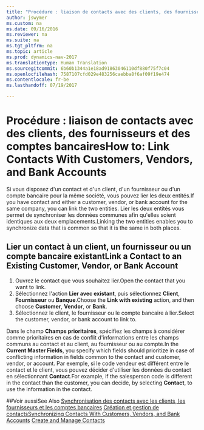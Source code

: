 ```yaml
---
title: "Procédure : liaison de contacts avec des clients, des fournisseurs et des comptes bancaires"
author: jswymer
ms.custom: na
ms.date: 09/16/2016
ms.reviewer: na
ms.suite: na
ms.tgt_pltfrm: na
ms.topic: article
ms.prod: dynamics-nav-2017
ms.translationtype: Human Translation
ms.sourcegitcommit: 6b60b1344a1e18ad91863046110df880f75f7c04
ms.openlocfilehash: 7587107cfd029e483256caebba8f6af09f19e474
ms.contentlocale: fr-be
ms.lasthandoff: 07/19/2017

---
```

# <a name="how-to-link-contacts-with-customers-vendors-and-bank-accounts"></a><span data-ttu-id="2503b-102">Procédure : liaison de contacts avec des clients, des fournisseurs et des comptes bancaires</span><span class="sxs-lookup"><span data-stu-id="2503b-102">How to: Link Contacts With Customers, Vendors, and Bank Accounts</span></span>
<span data-ttu-id="2503b-103">Si vous disposez d'un contact et d'un client, d'un fournisseur ou d'un compte bancaire pour la même société, vous pouvez lier les deux entités.</span><span class="sxs-lookup"><span data-stu-id="2503b-103">If you have contact and either a customer, vendor, or bank account for the same company, you can link the two entities.</span></span> <span data-ttu-id="2503b-104">Lier les deux entités vous permet de synchroniser les données communes afin qu'elles soient identiques aux deux emplacements.</span><span class="sxs-lookup"><span data-stu-id="2503b-104">Linking the two entities enables you to synchronize data that is common so that it is the same in both places.</span></span>

## <a name="link-a-contact-to-an-existing-customer-vendor-or-bank-account"></a><span data-ttu-id="2503b-105">Lier un contact à un client, un fournisseur ou un compte bancaire existant</span><span class="sxs-lookup"><span data-stu-id="2503b-105">Link a Contact to an Existing Customer, Vendor, or Bank Account</span></span>
1. <span data-ttu-id="2503b-106">Ouvrez le contact que vous souhaitez lier.</span><span class="sxs-lookup"><span data-stu-id="2503b-106">Open the contact that you want to link.</span></span>
2. <span data-ttu-id="2503b-107">Sélectionnez l'action **Lier avec existant**, puis sélectionnez **Client**, **Fournisseur** ou **Banque**.</span><span class="sxs-lookup"><span data-stu-id="2503b-107">Choose the **Link with existing** action, and then choose **Customer**, **Vendor**, or **Bank**.</span></span>
3. <span data-ttu-id="2503b-108">Sélectionnez le client, le fournisseur ou le compte bancaire à lier.</span><span class="sxs-lookup"><span data-stu-id="2503b-108">Select the customer, vendor, or bank account to link to.</span></span>

 <span data-ttu-id="2503b-109">Dans le champ **Champs prioritaires**, spécifiez les champs à considérer comme prioritaires en cas de conflit d'informations entre les champs communs au contact et au client, au fournisseur ou au compte.</span><span class="sxs-lookup"><span data-stu-id="2503b-109">In the **Current Master Fields**, you specify which fields should prioritize in case of conflicting information in fields common to the contact and customer, vendor, or account.</span></span> <span data-ttu-id="2503b-110">Par exemple, si le code vendeur est différent entre le contact et le client, vous pouvez décider d'utiliser les données du contact en sélectionnant **Contact**.</span><span class="sxs-lookup"><span data-stu-id="2503b-110">For example, if the salesperson code is different in the contact than the customer, you can decide, by selecting **Contact**, to use the information in the contact.</span></span>


##<a name="see-also"></a><span data-ttu-id="2503b-111">Voir aussi</span><span class="sxs-lookup"><span data-stu-id="2503b-111">See Also</span></span>
<span data-ttu-id="2503b-112">[Synchronisation des contacts avec les clients, les fournisseurs et les comptes bancaires](marketing-synchronize-contacts-customers-vendors-bank-accounts.md)
[Création et gestion de contacts](marketing-contacts.md)</span><span class="sxs-lookup"><span data-stu-id="2503b-112">[Synchronizing Contacts With Customers, Vendors, and Bank Accounts](marketing-synchronize-contacts-customers-vendors-bank-accounts.md)
[Create and Manage Contacts](marketing-contacts.md)</span></span>  

